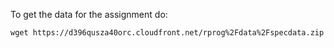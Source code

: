 To get the data for the assignment do: 

```wget https://d396qusza40orc.cloudfront.net/rprog%2Fdata%2Fspecdata.zip```